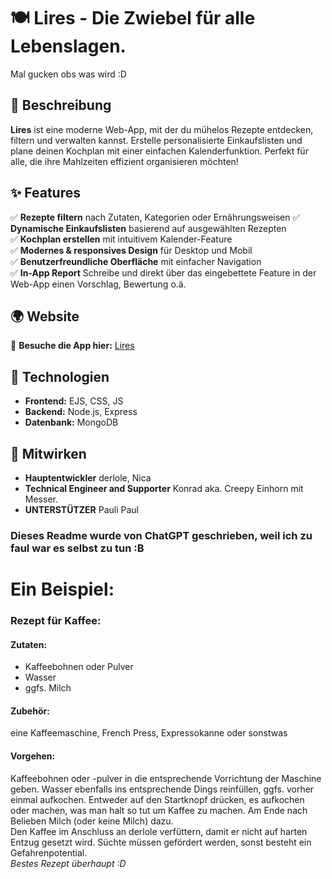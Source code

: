 
# 🍽️ Lires - Die Zwiebel für alle Lebenslagen. 
Mal gucken obs was wird :D

## 🚀 Beschreibung
**Lires** ist eine moderne Web-App, mit der du mühelos Rezepte entdecken, filtern und verwalten kannst. Erstelle personalisierte Einkaufslisten und plane deinen Kochplan mit einer einfachen Kalenderfunktion. Perfekt für alle, die ihre Mahlzeiten effizient organisieren möchten! 


## ✨ Features
✅ **Rezepte filtern** nach Zutaten, Kategorien oder Ernährungsweisen
✅ **Dynamische Einkaufslisten** basierend auf ausgewählten Rezepten  
✅ **Kochplan erstellen** mit intuitivem Kalender-Feature  
✅ **Modernes & responsives Design** für Desktop und Mobil  
✅ **Benutzerfreundliche Oberfläche** mit einfacher Navigation  
✅ **In-App Report** Schreibe und direkt über das eingebettete Feature in der Web-App einen Vorschlag, Bewertung o.ä.


## 🌍 Website
🔗 **Besuche die App hier:** [Lires](https://lires.de)  

## 🔧 Technologien
- **Frontend:** EJS, CSS, JS
- **Backend:** Node.js, Express
- **Datenbank:** MongoDB 

## 🤝 Mitwirken
- **Hauptentwickler** derlole, Nica
- **Technical Engineer and Supporter** Konrad aka. Creepy Einhorn mit Messer.
- **UNTERSTÜTZER** Pauli Paul


### Dieses Readme wurde von ChatGPT geschrieben, weil ich zu faul war es selbst zu tun :B


# Ein Beispiel:
### Rezept für Kaffee:
#### Zutaten:
* Kaffeebohnen oder Pulver
* Wasser
* ggfs. Milch
#### Zubehör:
eine Kaffeemaschine, French Press, Expressokanne oder sonstwas
#### Vorgehen:
Kaffeebohnen oder -pulver in die entsprechende Vorrichtung der Maschine geben. Wasser ebenfalls ins entsprechende Dings reinfüllen, ggfs. vorher einmal aufkochen. Entweder auf den Startknopf drücken, es aufkochen oder machen, was man halt so tut um Kaffee zu machen. Am Ende nach Belieben Milch (oder keine Milch) dazu. <br> Den Kaffee im Anschluss an derlole verfüttern, damit er nicht auf harten Entzug gesetzt wird. Süchte müssen gefördert werden, sonst besteht ein Gefahrenpotential. <br> _Bestes Rezept überhaupt :D_
